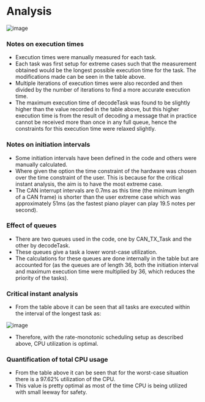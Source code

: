 # Analysis

![image](https://user-images.githubusercontent.com/59967644/160084519-220a7ae1-7652-41d7-afc0-3706c09ff7f9.png)

### Notes on execution times
-	Execution times were manually measured for each task. 
-	Each task was first setup for extreme cases such that the measurement obtained would be the longest possible execution time for the task. The modifications made can be seen in the table above.
- Multiple iterations of execution times were also recorded and then divided by the number of iterations to find a more accurate execution time.
- The maximum execution time of decodeTask was found to be slightly higher than the value recorded in the table above, but this higher execution time is from the result of decoding a message that in practice cannot be received more than once in any full queue, hence the constraints for this execution time were relaxed slightly.

### Notes on initiation intervals
-	Some initiation intervals have been defined in the code and others were manually calculated.
-	Where given the option the time constraint of the hardware was chosen over the time constraint of the user. This is because for the critical instant analysis, the aim is to have the most extreme case.
-	The CAN interrupt intervals are 0.7ms as this time (the minimum length of a CAN frame) is shorter than the user extreme case which was approximately 51ms (as the fastest piano player can play 19.5 notes per second).

### Effect of queues
-	There are two queues used in the code, one by CAN_TX_Task and the other by decodeTask.
-	These queues give a task a lower worst-case utilization. 
-	The calculations for these queues are done internally in the table but are accounted for (as the queues are of length 36, both the initiation interval and maximum execution time were multiplied by 36, which reduces the priority of the tasks).

### Critical instant analysis
-	From the table above it can be seen that all tasks are executed within the interval of the longest task as:

![image](https://user-images.githubusercontent.com/59967644/160085210-a18923e3-c12f-4087-a0e5-113d7b317203.png)

-	Therefore, with the rate-monotonic scheduling setup as described above, CPU utilization is optimal.

### Quantification of total CPU usage
-	From the table above it can be seen that for the worst-case situation there is a 97.62% utilization of the CPU. 
-	This value is pretty optimal as most of the time CPU is being utilized with small leeway for safety.  
